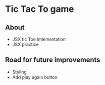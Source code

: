# Tic Tac To game

## About

- JSX tic Toe imlementation
- JSX practice

## Road for future improvements

- Styling
- Add play again button


 
